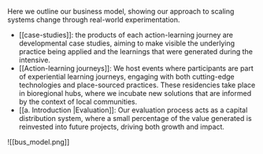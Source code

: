 Here we outline our business model, showing our approach to scaling systems change through real-world experimentation.

- [[case-studies]]: the products of each action-learning journey are developmental case studies, aiming to make visible the underlying practice being applied and the learnings that were generated during the intensive. 
- [[Action-learning journeys]]: We host events where participants are part of experiential learning journeys, engaging with both cutting-edge technologies and place-sourced practices. These residencies take place in bioregional hubs, where we incubate new solutions that are informed by the context of local communities.
- [[a. Introduction |Evaluation]]: Our evaluation process acts as a capital distribution system, where a small percentage of the value generated is reinvested into future projects, driving both growth and impact.

![[bus_model.png]]